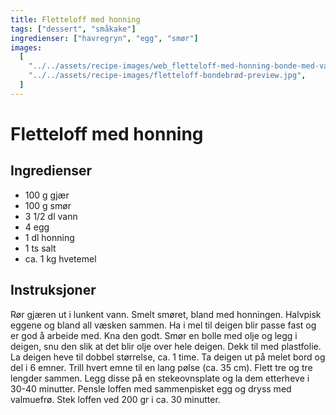 ```yaml
---
title: Fletteloff med honning
tags: ["dessert", "småkake"]
ingredienser: ["havregryn", "egg", "smør"]
images:
  [
    "../../assets/recipe-images/web_fletteloff-med-honning-bonde-med-valnøtter.jpg",
    "../../assets/recipe-images/fletteloff-bondebrød-preview.jpg",
  ]
---
```


# Fletteloff med honning

## Ingredienser

- 100 g gjær
- 100 g smør
- 3 1/2 dl vann
- 4 egg
- 1 dl honning
- 1 ts salt
- ca. 1 kg hvetemel

## Instruksjoner

Rør gjæren ut i lunkent vann. Smelt smøret, bland med honningen. Halvpisk eggene og bland all væsken sammen. Ha i mel til deigen blir passe fast og er god å arbeide med. Kna den godt. Smør en bolle med olje og legg i deigen, snu den slik at det blir olje over hele deigen. Dekk til med plastfolie. La deigen heve til dobbel størrelse, ca. 1 time. Ta deigen ut på melet bord og del i 6 emner. Trill hvert emne til en lang pølse (ca. 35 cm). Flett tre og tre lengder sammen. Legg disse på en stekeovnsplate og la dem etterheve i 30-40 minutter. Pensle loffen med sammenpisket egg og dryss med valmuefrø. Stek loffen ved 200 gr i ca. 30 minutter.
